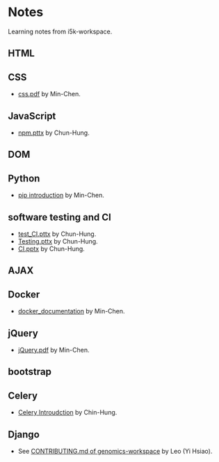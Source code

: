 # Notes

Learning notes from i5k-workspace.

## HTML

## CSS

- [css.pdf](presentations/css.pdf) by Min-Chen.

## JavaScript

- [npm.pttx](presentations/npm.pttx) by Chun-Hung.

## DOM

## Python

- [pip introduction](presentations/pip.pdf) by Min-Chen.

## software testing and CI

- [test_CI.pttx](presentations/test_CI.pttx) by Chun-Hung.
- [Testing.pttx](presentations/Testing.pttx) by Chun-Hung.
- [CI.pptx](presentations/CI.pttx) by Chun-Hung.

## AJAX

## Docker

- [docker_documentation](presentations/docker_documentation) by Min-Chen.

## jQuery

- [jQuery.pdf](presentations/jQuery) by Min-Chen.

## bootstrap

## Celery

- [Celery Introudction](presentations/celery_2018001.pptx) by Chin-Hung.

## Django

- See [CONTRIBUTING.md of genomics-workspace](https://github.com/NAL-i5K/genomics-workspace/blob/master/CONTRIBUTING.md) by Leo (Yi Hsiao).
